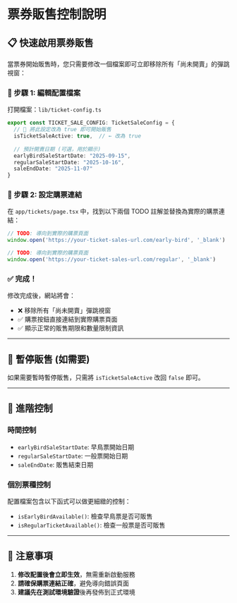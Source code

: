 # 票券販售控制說明

## 📋 快速啟用票券販售

當票券開始販售時，您只需要修改一個檔案即可立即移除所有「尚未開賣」的彈跳視窗：

### 🎯 步驟 1: 編輯配置檔案

打開檔案：`lib/ticket-config.ts`

```typescript
export const TICKET_SALE_CONFIG: TicketSaleConfig = {
  // 🎯 將此設定改為 true 即可開始販售
  isTicketSaleActive: true,  // ← 改為 true
  
  // 預計開賣日期 (可選，用於顯示)
  earlyBirdSaleStartDate: "2025-09-15",
  regularSaleStartDate: "2025-10-16", 
  saleEndDate: "2025-11-07"
}
```

### 🎯 步驟 2: 設定購票連結

在 `app/tickets/page.tsx` 中，找到以下兩個 TODO 註解並替換為實際的購票連結：

```typescript
// TODO: 導向到實際的購票頁面
window.open('https://your-ticket-sales-url.com/early-bird', '_blank')

// TODO: 導向到實際的購票頁面  
window.open('https://your-ticket-sales-url.com/regular', '_blank')
```

### ✅ 完成！

修改完成後，網站將會：
- ❌ 移除所有「尚未開賣」彈跳視窗
- ✅ 購票按鈕直接連結到實際購票頁面
- ✅ 顯示正常的販售期限和數量限制資訊

---

## 🔄 暫停販售 (如需要)

如果需要暫時暫停販售，只需將 `isTicketSaleActive` 改回 `false` 即可。

---

## 📅 進階控制

### 時間控制
- `earlyBirdSaleStartDate`: 早鳥票開始日期
- `regularSaleStartDate`: 一般票開始日期  
- `saleEndDate`: 販售結束日期

### 個別票種控制
配置檔案包含以下函式可以做更細緻的控制：
- `isEarlyBirdAvailable()`: 檢查早鳥票是否可販售
- `isRegularTicketAvailable()`: 檢查一般票是否可販售

---

## 🚨 注意事項

1. **修改配置後會立即生效**，無需重新啟動服務
2. **請確保購票連結正確**，避免導向錯誤頁面
3. **建議先在測試環境驗證**後再發佈到正式環境
